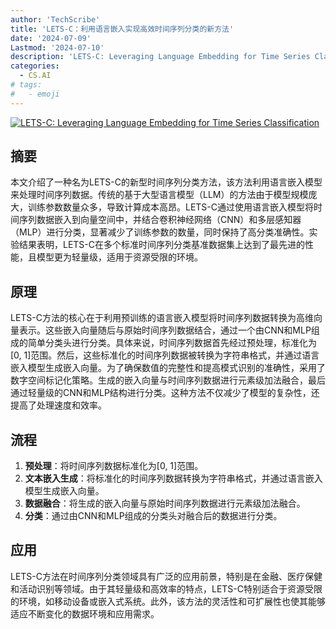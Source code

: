 ```yaml
---
author: 'TechScribe'
title: 'LETS-C：利用语言嵌入实现高效时间序列分类的新方法'
date: '2024-07-09'
Lastmod: '2024-07-10'
description: 'LETS-C: Leveraging Language Embedding for Time Series Classification'
categories:
  - CS.AI
# tags:
#   - emoji
---
```


[![LETS-C: Leveraging Language Embedding for Time Series Classification](https://arxiv-research-1301205113.cos.ap-guangzhou.myqcloud.com/images/2407.06533v1.pdf_0.jpg)](https://arxiv.org/abs/2407.06533v1)

## 摘要

本文介绍了一种名为LETS-C的新型时间序列分类方法，该方法利用语言嵌入模型来处理时间序列数据。传统的基于大型语言模型（LLM）的方法由于模型规模庞大，训练参数数量众多，导致计算成本高昂。LETS-C通过使用语言嵌入模型将时间序列数据嵌入到向量空间中，并结合卷积神经网络（CNN）和多层感知器（MLP）进行分类，显著减少了训练参数的数量，同时保持了高分类准确性。实验结果表明，LETS-C在多个标准时间序列分类基准数据集上达到了最先进的性能，且模型更为轻量级，适用于资源受限的环境。<!--more-->

## 原理

LETS-C方法的核心在于利用预训练的语言嵌入模型将时间序列数据转换为高维向量表示。这些嵌入向量随后与原始时间序列数据结合，通过一个由CNN和MLP组成的简单分类头进行分类。具体来说，时间序列数据首先经过预处理，标准化为[0, 1]范围。然后，这些标准化的时间序列数据被转换为字符串格式，并通过语言嵌入模型生成嵌入向量。为了确保数值的完整性和提高模式识别的准确性，采用了数字空间标记化策略。生成的嵌入向量与时间序列数据进行元素级加法融合，最后通过轻量级的CNN和MLP结构进行分类。这种方法不仅减少了模型的复杂性，还提高了处理速度和效率。

## 流程

1. **预处理**：将时间序列数据标准化为[0, 1]范围。
2. **文本嵌入生成**：将标准化的时间序列数据转换为字符串格式，并通过语言嵌入模型生成嵌入向量。
3. **数据融合**：将生成的嵌入向量与原始时间序列数据进行元素级加法融合。
4. **分类**：通过由CNN和MLP组成的分类头对融合后的数据进行分类。

## 应用

LETS-C方法在时间序列分类领域具有广泛的应用前景，特别是在金融、医疗保健和活动识别等领域。由于其轻量级和高效率的特点，LETS-C特别适合于资源受限的环境，如移动设备或嵌入式系统。此外，该方法的灵活性和可扩展性也使其能够适应不断变化的数据环境和应用需求。